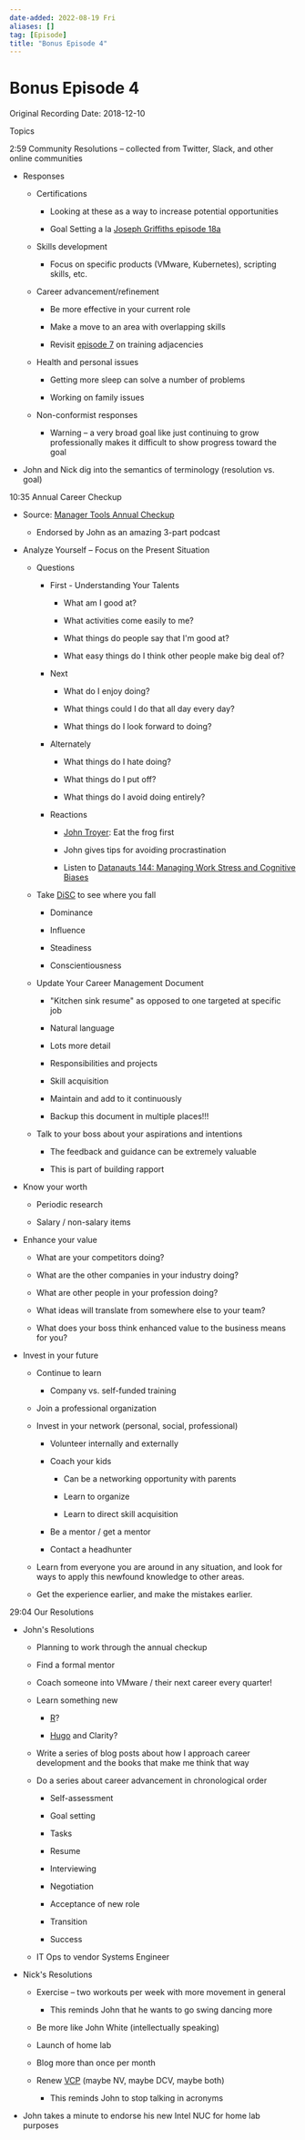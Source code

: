 ```yaml
---
date-added: 2022-08-19 Fri
aliases: []
tag: [Episode]
title: "Bonus Episode 4"
---
```


# Bonus Episode 4

Original Recording Date: 2018-12-10 

Topics 

2:59 Community Resolutions – collected from Twitter, Slack, and other online communities 

-   Responses 
    
    -   Certifications 
        
        -   Looking at these as a way to increase potential opportunities 
            
        -   Goal Setting a la [Joseph Griffiths episode 18a](http://nerd-journey.com/episode-018a-joseph-griffiths-interview-part-1/) 
            
    -   Skills development 
        
        -   Focus on specific products (VMware, Kubernetes), scripting skills, etc. 
            
    -   Career advancement/refinement 
        
        -   Be more effective in your current role 
            
        -   Make a move to an area with overlapping skills 
            
        -   Revisit [episode 7](http://nerd-journey.com/nerd-journey-007-professional-networking-and-training-revisited/) on training adjacencies 
            
    -   Health and personal issues 
        
        -   Getting more sleep can solve a number of problems 
            
        -   Working on family issues 
            
    -   Non-conformist responses 
        
        -   Warning – a very broad goal like just continuing to grow professionally makes it difficult to show progress toward the goal 
            
-   John and Nick dig into the semantics of terminology (resolution vs. goal) 
    

10:35 Annual Career Checkup 

-   Source: [Manager Tools Annual Checkup](https://www.manager-tools.com/map-universe/annual-checkup) 
    
    -   Endorsed by John as an amazing 3-part podcast 
        
-   Analyze Yourself – Focus on the Present Situation 
    
    -   Questions 
        
        -   First - Understanding Your Talents 
            
            -   What am I good at? 
                
            -   What activities come easily to me? 
                
            -   What things do people say that I'm good at? 
                
            -   What easy things do I think other people make big deal of? 
                
        -   Next 
            
            -   What do I enjoy doing? 
                
            -   What things could I do that all day every day? 
                
            -   What things do I look forward to doing? 
                
        -   Alternately 
            
            -   What things do I hate doing? 
                
            -   What things do I put off? 
                
            -   What things do I avoid doing entirely? 
                
        -   Reactions 
            
            -   [John Troyer](https://twitter.com/jtroyer): Eat the frog first 
                
            -   John gives tips for avoiding procrastination 
                
            -   Listen to [Datanauts 144: Managing Work Stress and Cognitive Biases](https://packetpushers.net/podcast/datanauts-144-managing-work-stress-and-cognitive-biases/) 
                
    -   Take [DiSC](https://en.wikipedia.org/wiki/DISC_assessment) to see where you fall 
        
        -   Dominance 
            
        -   Influence 
            
        -   Steadiness 
            
        -   Conscientiousness 
            
    -   Update Your Career Management Document 
        
        -   "Kitchen sink resume" as opposed to one targeted at specific job 
            
        -   Natural language 
            
        -   Lots more detail 
            
        -   Responsibilities and projects 
            
        -   Skill acquisition 
            
        -   Maintain and add to it continuously 
            
        -   Backup this document in multiple places!!! 
            
    -   Talk to your boss about your aspirations and intentions 
        
        -   The feedback and guidance can be extremely valuable 
            
        -   This is part of building rapport 
            
-   Know your worth 
    
    -   Periodic research  
        
    -   Salary / non-salary items 
        
-   Enhance your value 
    
    -   What are your competitors doing? 
        
    -   What are the other companies in your industry doing? 
        
    -   What are other people in your profession doing? 
        
    -   What ideas will translate from somewhere else to your team? 
        
    -   What does your boss think enhanced value to the business means for you? 
        
-   Invest in your future 
    
    -   Continue to learn 
        
        -   Company vs. self-funded training 
            
    -   Join a professional organization 
        
    -   Invest in your network (personal, social, professional) 
        
        -   Volunteer internally and externally 
            
        -   Coach your kids 
            
            -   Can be a networking opportunity with parents 
                
            -   Learn to organize 
                
            -   Learn to direct skill acquisition 
                
        -   Be a mentor / get a mentor 
            
        -   Contact a headhunter 
            
    -   Learn from everyone you are around in any situation, and look for ways to apply this newfound knowledge to other areas. 
        
    -   Get the experience earlier, and make the mistakes earlier. 
        

29:04 Our Resolutions 

-   John's Resolutions 
    
    -   Planning to work through the annual checkup 
        
    -   Find a formal mentor 
        
    -   Coach someone into VMware / their next career every quarter! 
        
    -   Learn something new 
        
        -   [R](https://en.wikipedia.org/wiki/R_(programming_language))? 
            
        -   [Hugo](https://gohugo.io/) and Clarity? 
            
    -   Write a series of blog posts about how I approach career development and the books that make me think that way 
        
    -   Do a series about career advancement in chronological order 
        
        -   Self-assessment 
            
        -   Goal setting 
            
        -   Tasks 
            
        -   Resume 
            
        -   Interviewing 
            
        -   Negotiation 
            
        -   Acceptance of new role 
            
        -   Transition 
            
        -   Success 
            
    -   IT Ops to vendor Systems Engineer 
        
-   Nick's Resolutions 
    
    -   Exercise – two workouts per week with more movement in general 
        
        -   This reminds John that he wants to go swing dancing more 
            
    -   Be more like John White (intellectually speaking) 
        
    -   Launch of home lab 
        
    -   Blog more than once per month 
        
    -   Renew [VCP](https://www.vmware.com/education-services/certification/vcp6-5-dcv.html) (maybe NV, maybe DCV, maybe both) 
        
        -   This reminds John to stop talking in acronyms 
            
-   John takes a minute to endorse his new Intel NUC for home lab purposes